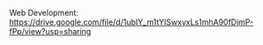 Web Development: https://drive.google.com/file/d/1ubIY_m1tYISwxyxLs1mhA90fDjmP-fPp/view?usp=sharing
